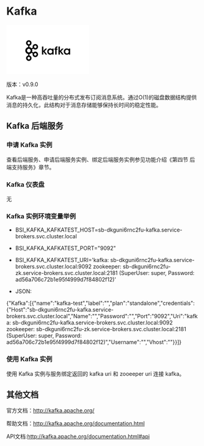 # Kafka

![](img/Kafka.png)

版本：v0.9.0

Kafka是一种高吞吐量的分布式发布订阅消息系统。通过O(1)的磁盘数据结构提供消息的持久化，此结构对于消息存储能够保持长时间的稳定性能。

## Kafka 后端服务

### 申请 Kafka 实例

查看后端服务、申请后端服务实例、绑定后端服务实例参见功能介绍《第四节 后端支持服务》章节。

### Kafka 仪表盘

无

### Kafka 实例环境变量举例

- BSI_KAFKA_KAFKATEST_HOST=sb-dkguni6rnc2fu-kafka.service-brokers.svc.cluster.local
- BSI_KAFKA_KAFKATEST_PORT="9092"
- BSI_KAFKA_KAFKATEST_URI='kafka: sb-dkguni6rnc2fu-kafka.service-brokers.svc.cluster.local:9092 zookeeper: sb-dkguni6rnc2fu-zk.service-brokers.svc.cluster.local:2181 (SuperUser: super, Password: ad56a706c72b1e95f4999d7f84802f12)'

- JSON:

{"Kafka":[{"name":"kafka-test","label":"","plan":"standalone","credentials":{"Host":"sb-dkguni6rnc2fu-kafka.service-brokers.svc.cluster.local","Name":"","Password":"","Port":"9092","Uri":"kafka:          sb-dkguni6rnc2fu-kafka.service-brokers.svc.cluster.local:9092 zookeeper: sb-dkguni6rnc2fu-zk.service-brokers.svc.cluster.local:2181 (SuperUser:
            super, Password: ad56a706c72b1e95f4999d7f84802f12)","Username":"","Vhost":""}}]}

### 使用 Kafka 实例

使用 Kafka 实例与服务绑定返回的 kafka uri 和 zooeeper uri 连接 kafka。

## 其他文档

官方文档：http://kafka.apache.org/

帮助文档：http://kafka.apache.org/documentation.html

API文档:http://kafka.apache.org/documentation.html#api


